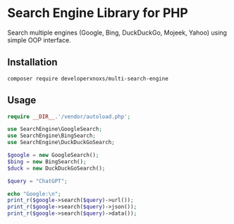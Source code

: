 # Search Engine Library for PHP

Search multiple engines (Google, Bing, DuckDuckGo, Mojeek, Yahoo) using simple OOP interface.

## Installation

```
composer require developerxnoxs/multi-search-engine
```

## Usage

```php
require __DIR__.'/vendor/autoload.php';

use SearchEngine\GoogleSearch;
use SearchEngine\BingSearch;
use SearchEngine\DuckDuckGoSearch;

$google = new GoogleSearch();
$bing = new BingSearch();
$duck = new DuckDuckGoSearch();

$query = "ChatGPT";

echo "Google:\n";
print_r($google->search($query)->url());
print_r($google->search($query)->json());
print_r($google->search($query)->data());
```
